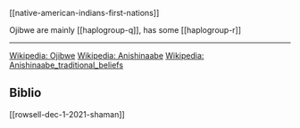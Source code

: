 [[native-american-indians-first-nations]]

Ojibwe are mainly [[haplogroup-q]], has some [[haplogroup-r]]

---

[Wikipedia: Ojibwe](https://en.wikipedia.org/wiki/Ojibwe)
[Wikipedia: Anishinaabe](https://en.wikipedia.org/wiki/Anishinaabe)
[Wikipedia: Anishinaabe_traditional_beliefs](https://en.wikipedia.org/wiki/Anishinaabe_traditional_beliefs)

## Biblio
[[rowsell-dec-1-2021-shaman]]